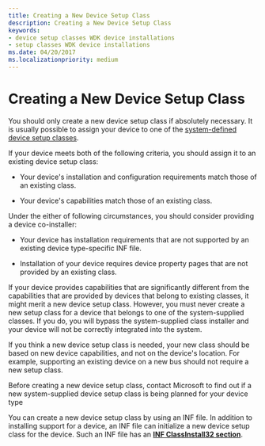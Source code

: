 ```yaml
---
title: Creating a New Device Setup Class
description: Creating a New Device Setup Class
keywords:
- device setup classes WDK device installations
- setup classes WDK device installations
ms.date: 04/20/2017
ms.localizationpriority: medium
---
```


# Creating a New Device Setup Class





You should only create a new device setup class if absolutely necessary. It is usually possible to assign your device to one of the [system-defined device setup classes](./system-defined-device-setup-classes-reserved-for-system-use.md).

If your device meets both of the following criteria, you should assign it to an existing device setup class:

-   Your device's installation and configuration requirements match those of an existing class.

-   Your device's capabilities match those of an existing class.

Under the either of following circumstances, you should consider providing a device co-installer:

-   Your device has installation requirements that are not supported by an existing device type-specific INF file.

-   Installation of your device requires device property pages that are not provided by an existing class.

If your device provides capabilities that are significantly different from the capabilities that are provided by devices that belong to existing classes, it might merit a new device setup class. However, you must never create a new setup class for a device that belongs to one of the system-supplied classes. If you do, you will bypass the system-supplied class installer and your device will not be correctly integrated into the system.

If you think a new device setup class is needed, your new class should be based on new device capabilities, and not on the device's location. For example, supporting an existing device on a new bus should not require a new setup class.

Before creating a new device setup class, contact Microsoft to find out if a new system-supplied device setup class is being planned for your device type

You can create a new device setup class by using an INF file. In addition to installing support for a device, an INF file can initialize a new device setup class for the device. Such an INF file has an [**INF ClassInstall32 section**](inf-classinstall32-section.md).

